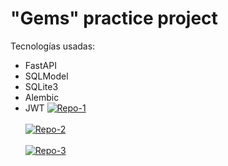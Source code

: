 # "Gems" practice project


Tecnologías usadas:

- FastAPI
- SQLModel
- SQLite3
- Alembic
- JWT
<a href="https://postimg.cc/Snd4QzGv" target="_blank"><img src="https://i.postimg.cc/W4L1nGqT/Repo-1.png" alt="Repo-1"/></a><br/><br/>
<a href="https://postimg.cc/18sPZKDF" target="_blank"><img src="https://i.postimg.cc/GmspG72X/Repo-2.png" alt="Repo-2"/></a><br/><br/>
<a href="https://postimg.cc/QHpsPzKs" target="_blank"><img src="https://i.postimg.cc/yYGdJ4VJ/Repo-3.png" alt="Repo-3"/></a><br/><br/>



